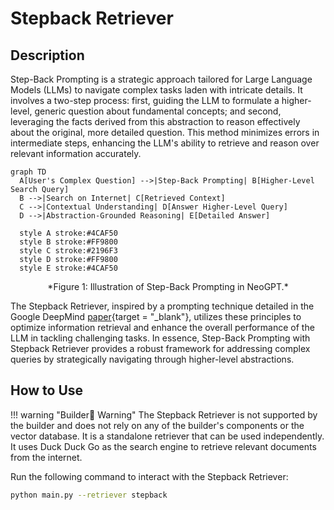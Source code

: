 # __Stepback Retriever__

## Description

Step-Back Prompting is a strategic approach tailored for Large Language Models (LLMs) to navigate complex tasks laden with intricate details. It involves a two-step process: first, guiding the LLM to formulate a higher-level, generic question about fundamental concepts; and second, leveraging the facts derived from this abstraction to reason effectively about the original, more detailed question. This method minimizes errors in intermediate steps, enhancing the LLM's ability to retrieve and reason over relevant information accurately.


```mermaid
graph TD
  A[User's Complex Question] -->|Step-Back Prompting| B[Higher-Level Search Query]
  B -->|Search on Internet| C[Retrieved Context]
  C -->|Contextual Understanding| D[Answer Higher-Level Query]
  D -->|Abstraction-Grounded Reasoning| E[Detailed Answer]

  style A stroke:#4CAF50
  style B stroke:#FF9800
  style C stroke:#2196F3
  style D stroke:#FF9800
  style E stroke:#4CAF50
```
<center>*Figure 1: Illustration of Step-Back Prompting in NeoGPT.*</center>

The Stepback Retriever, inspired by a prompting technique detailed in the Google DeepMind [paper](https://arxiv.org/pdf/2310.06117.pdf){target = "_blank"}, utilizes these principles to optimize information retrieval and enhance the overall performance of the LLM in tackling challenging tasks. In essence, Step-Back Prompting with Stepback Retriever provides a robust framework for addressing complex queries by strategically navigating through higher-level abstractions.


## How to Use

!!! warning "Builder👷 Warning"
    The Stepback Retriever is not supported by the builder and does not rely on any of the builder's components or the vector database. It is a standalone retriever that can be used independently. It uses Duck Duck Go as the search engine to retrieve relevant documents from the internet.

Run the following command to interact with the Stepback Retriever:

```bash title="Terminal"
python main.py --retriever stepback
```
